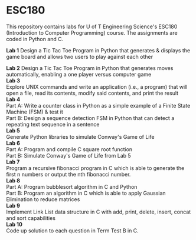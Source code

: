 # ESC180  
This repository contains labs for U of T Engineering Science's ESC180 (Introduction to Computer Programming) course. The assignments are coded in Python and C. 

**Lab 1**  Design a Tic Tac Toe Program in Python that generates & displays the game board and allows two users to play against each other    

**Lab 2**  Design a Tic Tac Toe Program in Python that generates moves automatically, enabling a one player versus computer game    
**Lab 3**  
Explore UNIX commands and write an application (i.e., a program) that will open a file, read its contents, modify said contents, and print the result  
**Lab 4**  
Part A: Write a counter class in Python as a simple example of a Finite State Machine (FSM) & test it   
Part B: Design a sequence detection FSM in Python that can detect a repeating text sequence in a sentence   
**Lab 5**  
Generate Python libraries to simulate Conway's Game of Life   
**Lab 6**  
Part A: Program and compile C square root function  
Part B: Simulate Conway's Game of Life from Lab 5   
**Lab 7**  
Program a recursive fibonacci program in C which is able to generate the first n numbers or output the nth fibonacci number.   
**Lab 8**  
Part A: Program bubblesort algorithm in C and Python   
Part B: Program an algorithm in C which is able to apply Gaussian Elimination to reduce matrices  
**Lab 9**  
Implement Link List data structure in C with add, print, delete, insert, concat and sort capabilities  
**Lab 10**  
Code up solution to each question in Term Test B in C.  

